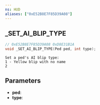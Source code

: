 ```yaml
---
ns: HUD
aliases: ["0xE52B8E7F85D39A08"]
---
```

## _SET_AI_BLIP_TYPE

```c
// 0xE52B8E7F85D39A08 0xD8E31B1A
void _SET_AI_BLIP_TYPE(Ped ped, int type);
```

```
Set a ped's AI blip type:  
1 - Yellow blip with no name  
2  
```

## Parameters
* **ped**: 
* **type**: 

